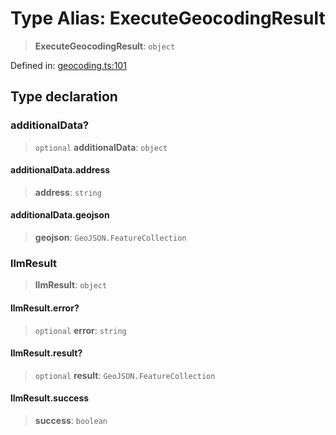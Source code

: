 # Type Alias: ExecuteGeocodingResult

> **ExecuteGeocodingResult**: `object`

Defined in: [geocoding.ts:101](https://github.com/GeoDaCenter/openassistant/blob/2cb8f20a901f3385efeb40778248119c5e49db78/packages/osm/src/geocoding.ts#L101)

## Type declaration

### additionalData?

> `optional` **additionalData**: `object`

#### additionalData.address

> **address**: `string`

#### additionalData.geojson

> **geojson**: `GeoJSON.FeatureCollection`

### llmResult

> **llmResult**: `object`

#### llmResult.error?

> `optional` **error**: `string`

#### llmResult.result?

> `optional` **result**: `GeoJSON.FeatureCollection`

#### llmResult.success

> **success**: `boolean`
